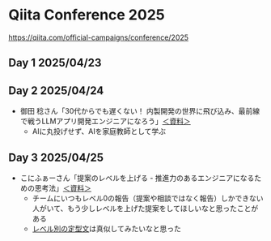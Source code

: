 # Qiita Conference 2025
https://qiita.com/official-campaigns/conference/2025

## Day 1 2025/04/23

## Day 2 2025/04/24
- 御田 稔さん「30代からでも遅くない！ 内製開発の世界に飛び込み、最前線で戦うLLMアプリ開発エンジニアになろう」[＜資料＞](https://speakerdeck.com/minorun365/30dai-karademochi-kunai-nei-zhi-kai-fa-noshi-jie-nifei-biip-mi-zui-qian-xian-dezhan-ullmapurikai-fa-enzinianinarou)
    - AIに丸投げせず、AIを家庭教師として学ぶ

## Day 3 2025/04/25
- こにふぁーさん「提案のレベルを上げる - 推進力のあるエンジニアになるための思考法」[＜資料＞](https://speakerdeck.com/konifar/ti-an-noreberuwoshang-geru-number-qiitaconference)
    - チームにいつもレベル0の報告（提案や相談ではなく報告）しかできない人がいて、もう少しレベルを上げた提案をしてほしいなと思ったことがある
    - [レベル別の定型文](https://speakerdeck.com/konifar/ti-an-noreberuwoshang-geru-number-qiitaconference?slide=27)は真似してみたいなと思った
